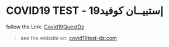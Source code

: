# COVID19 TEST - إستبيــان كوفيد19

follow the Link: [Covid19QuestDz](https://github.com/IsmailBourbie/Covid19QuestDz)

> see the website on: [covid19test-dz.com](https://covid19test-dz.com)
